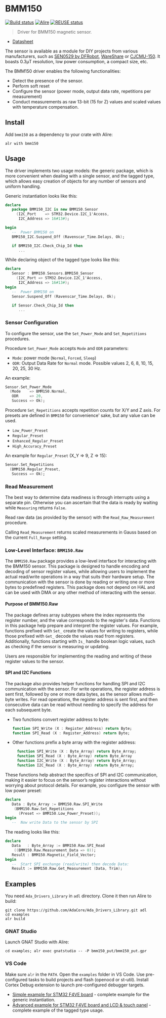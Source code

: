 # BMM150

[![Build status](https://github.com/reznikmm/bmm150/actions/workflows/alire.yml/badge.svg)](https://github.com/reznikmm/bmm150/actions/workflows/alire.yml)
[![Alire](https://img.shields.io/endpoint?url=https://alire.ada.dev/badges/bmm150.json)](https://alire.ada.dev/crates/bmm150.html)
[![REUSE status](https://api.reuse.software/badge/github.com/reznikmm/bmm150)](https://api.reuse.software/info/github.com/reznikmm/bmm150)

> Driver for BMM150 magnetic sensor.

- [Datasheet](https://www.bosch-sensortec.com/products/motion-sensors/magnetometers/bmm150/)

The sensor is available as a module for DIY projects from various
manufacturers, such as
[SEN0529 by DFRobot](https://wiki.dfrobot.com/SKU_SEN0529_Gravity_BMM150_Triple_Axis_Magnetometer),
[WareShare](https://www.waveshare.com/wiki/BMM150_3-Axis_Magnetometer_Sensor) or
[CJCMU-150](https://www.aliexpress.com/item/1005004432455077.html).
It boasts 0.3μT resolution, low power consumption, a compact size, etc.

The BMM150 driver enables the following functionalities:

- Detect the presence of the sensor.
- Perform soft reset
- Configure the sensor (power mode, output data rate, repetitions per
  measurement)
- Conduct measurements as raw 13-bit (15 for Z) values and scaled values
  with temperature compensation.

## Install

Add `bmm150` as a dependency to your crate with Alire:

    alr with bmm150

## Usage

The driver implements two usage models: the generic package, which is more
convenient when dealing with a single sensor, and the tagged type, which
allows easy creation of objects for any number of sensors and uniform handling.

Generic instantiation looks like this:

```ada
declare
   package BMM150_I2C is new BMM150.Sensor
     (I2C_Port    => STM32.Device.I2C_1'Access,
      I2C_Address => 16#13#);

begin
   --  Power BMM150 on
   BMM150_I2C.Suspend_Off (Ravenscar_Time.Delays, Ok);

   if BMM150_I2C.Check_Chip_Id then
      ...
```

While declaring object of the tagged type looks like this:

```ada
declare
   Sensor : BMM150.Sensors.BMM150_Sensor
     (I2C_Port => STM32.Device.I2C_1'Access,
      I2C_Address => 16#13#);
begin
   --  Power BMM150 on
   Sensor.Suspend_Off (Ravenscar_Time.Delays, Ok);

   if Sensor.Check_Chip_Id then
      ...
```

### Sensor Configuration

To configure the sensor, use the `Set_Power_Mode` and `Set_Repetitions`
procedures.

Procedure `Set_Power_Mode` accepts `Mode` and `ODR` parameters:

- `Mode`: power mode (`Normal`, `Forced`, `Sleep`)
- `ODR`: Output Data Rate for `Normal` mode. Possible values 2, 6, 8,
   10, 15, 20, 25, 30 Hz.

An example:
```ada
Sensor.Set_Power_Mode
  (Mode    => BMM150.Normal,
   ODR     => 20,
   Success => Ok);
```

Procedure `Set_Repetitions` accepts repetition counts for X/Y and Z axis.
For presets are defined in `BMM150` for convenience' sake, but any value
can be used.
- `Low_Power_Preset`
- `Regular_Preset`
- `Enhanced_Regular_Preset`
- `High_Accuracy_Preset`

An example for `Regular_Preset` (X_Y => 9, Z => 15):
```ada
Sensor.Set_Repetitions
  (BMM150.Regular_Preset,
   Success => Ok);
```

### Read Measurement

The best way to determine data readiness is through interrupts using
a separate pin. Otherwise you can ascertain that the data is ready by
waiting while `Measuring` returns `False`.

Read raw data (as provided by the sensor) with the `Read_Raw_Measurement`
procedure.

Calling `Read_Measurement` returns scaled measurements in Gauss based on
the current `Full_Range` setting.

### Low-Level Interface: `BMM150.Raw`

The `BMM150.Raw` package provides a low-level interface for interacting with
the BMM150 sensor. This package is designed to handle encoding and decoding
of sensor register values, while allowing users to implement the actual
read/write operations in a way that suits their hardware setup. The
communication with the sensor is done by reading or writing one or more bytes
to predefined registers. This package does not depend on HAL and can be used
with DMA or any other method of interacting with the sensor.

#### Purpose of BMM150.Raw

The package defines array subtypes where the index represents the register
number, and the value corresponds to the register's data. Functions in this
package help prepare and interpret the register values. For example, functions
prefixed with `Set_` create the values for writing to registers, while those
prefixed with `Get_` decode the values read from registers. Additionally,
functions starting with `Is_` handle boolean logic values, such as checking
if the sensor is measuring or updating.

Users are responsible for implementing the reading and writing of these
register values to the sensor.

#### SPI and I2C Functions

The package also provides helper functions for handling SPI and I2C
communication with the sensor. For write operations, the register
address is sent first, followed by one or more data bytes, as the
sensor allows multi-byte writes. For read operations, the register
address is sent first, and then consecutive data can be read without
needing to specify the address for each subsequent byte.

- Two functions convert register address to byte:

  ```ada
  function SPI_Write (X : Register_Address) return Byte;
  function SPI_Read (X : Register_Address) return Byte;
  ```

- Other functions prefix a byte array with the register address:

  ```ada
    function SPI_Write (X : Byte_Array) return Byte_Array;
    function SPI_Read (X : Byte_Array) return Byte_Array
    function I2C_Write (X : Byte_Array) return Byte_Array;
    function I2C_Read (X : Byte_Array) return Byte_Array;
  ```

These functions help abstract the specifics of SPI and I2C communication,
making it easier to focus on the sensor’s register interactions without
worrying about protocol details. For example, you configure the sensor
with low power preset:

```ada
declare
   Data : Byte_Array := BMM150.Raw.SPI_Write
    (BMM150.Raw.Set_Repetitions
      (Preset => BMM150.Low_Power_Preset));
begin
   --  Now write Data to the sensor by SPI
```

The reading looks like this:

```ada
declare
   Data   : Byte_Array := BMM150.Raw.SPI_Read
    ((BMM150.Raw.Measurement_Data => 0));
   Result : BMM150.Magnetic_Field_Vector;
begin
   --  Start SPI exchange (read/write) then decode Data:
   Result := BMM150.Raw.Get_Measurement (Data, Trim);
```

## Examples

You need `Ada_Drivers_Library` in `adl` directory. Clone it then run Alire
to build:

    git clone https://github.com/AdaCore/Ada_Drivers_Library.git adl
    cd examples
    alr build

### GNAT Studio

Launch GNAT Studio with Alire:

    cd examples; alr exec gnatstudio -- -P bmm150_put/bmm150_put.gpr

### VS Code

Make sure `alr` in the `PATH`.
Open the `examples` folder in VS Code. Use pre-configured tasks to build
projects and flash (openocd or st-util). Install Cortex Debug extension
to launch pre-configured debugger targets.

- [Simple example for STM32 F4VE board](examples/bmm150_put) - complete
  example for the generic instantiation.
- [Advanced example for STM32 F4VE board and LCD & touch panel](examples/bmm150_lcd) -
  complete example of the tagged type usage.
